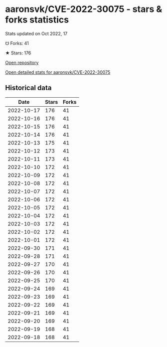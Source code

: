 # aaronsvk/CVE-2022-30075 - stars & forks statistics

Stats updated on Oct 2022, 17

☋ Forks: 41

★ Stars: 176

[Open repository](https://github.com/aaronsvk/CVE-2022-30075)

[Open detailed stats for aaronsvk/CVE-2022-30075](https://reviewgithub.com/rep/aaronsvk/CVE-2022-30075)

## Historical data
| Date | Stars | Forks |
|------|-------|-------|
| 2022-10-17 | 176 | 41 | 
| 2022-10-16 | 176 | 41 | 
| 2022-10-15 | 176 | 41 | 
| 2022-10-14 | 176 | 41 | 
| 2022-10-13 | 175 | 41 | 
| 2022-10-12 | 173 | 41 | 
| 2022-10-11 | 173 | 41 | 
| 2022-10-10 | 172 | 41 | 
| 2022-10-09 | 172 | 41 | 
| 2022-10-08 | 172 | 41 | 
| 2022-10-07 | 172 | 41 | 
| 2022-10-06 | 172 | 41 | 
| 2022-10-05 | 172 | 41 | 
| 2022-10-04 | 172 | 41 | 
| 2022-10-03 | 172 | 41 | 
| 2022-10-02 | 172 | 41 | 
| 2022-10-01 | 172 | 41 | 
| 2022-09-30 | 171 | 41 | 
| 2022-09-28 | 171 | 41 | 
| 2022-09-27 | 170 | 41 | 
| 2022-09-26 | 170 | 41 | 
| 2022-09-25 | 170 | 41 | 
| 2022-09-24 | 169 | 41 | 
| 2022-09-23 | 169 | 41 | 
| 2022-09-22 | 169 | 41 | 
| 2022-09-21 | 169 | 41 | 
| 2022-09-20 | 169 | 41 | 
| 2022-09-19 | 168 | 41 | 
| 2022-09-18 | 168 | 41 | 

